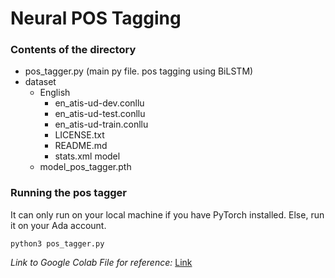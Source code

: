 # Neural POS Tagging

### Contents of the directory
- pos_tagger.py (main py file. pos tagging using BiLSTM)
- dataset
    - English
        - en_atis-ud-dev.conllu
        - en_atis-ud-test.conllu
        - en_atis-ud-train.conllu
        - LICENSE.txt
        - README.md
        - stats.xml
model
    - model_pos_tagger.pth

### Running the pos tagger

It can only run on your local machine if you have PyTorch installed. Else, run it on your Ada account.

```
python3 pos_tagger.py 
```

*Link to Google Colab File for reference:*
[Link](https://colab.research.google.com/drive/1jQ8R8mvnVizmmgQbwvPeLXv7mSzcIDkG?usp=sharing)
